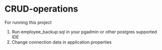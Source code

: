 # CRUD-operations
For running this project
1. Run employee_backup.sql in your pgadmin or other postgres supported IDE
2. Change connection data in application.properties
